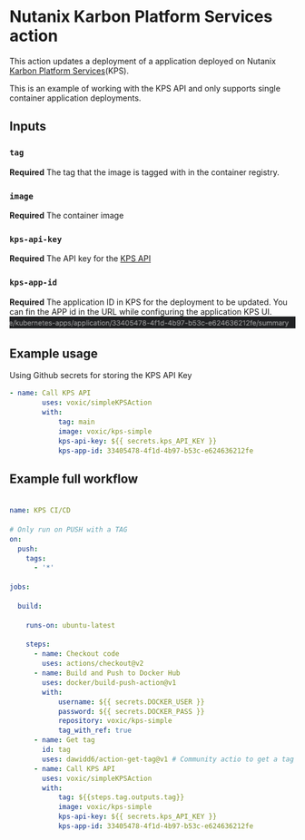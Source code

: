 # Nutanix Karbon Platform Services action

This action updates a deployment of a application deployed on Nutanix [Karbon Platform Services](https://www.nutanix.com/products/karbon/platform-services)(KPS).

This is an example of working with the KPS API and only supports single container application deployments.

## Inputs

### `tag`

**Required** The tag that the image is tagged with in the container registry.

### `image`

**Required** The container image

### `kps-api-key`

**Required** The API key for the [KPS API](https://www.nutanix.dev/reference/karbon-platform-services/)

### `kps-app-id`

**Required** The application ID in KPS for the deployment to be updated. You can fin the APP id in the URL while configuring the application KPS UI.  
![APP ID](appID.png)

## Example usage

Using Github secrets for storing the KPS API Key

```yaml
- name: Call KPS API
        uses: voxic/simpleKPSAction
        with:
            tag: main
            image: voxic/kps-simple
            kps-api-key: ${{ secrets.kps_API_KEY }}
            kps-app-id: 33405478-4f1d-4b97-b53c-e624636212fe
```

## Example full workflow

```yaml

name: KPS CI/CD

# Only run on PUSH with a TAG
on:
  push:
    tags:
      - '*'

jobs:

  build:

    runs-on: ubuntu-latest

    steps:
      - name: Checkout code
        uses: actions/checkout@v2
      - name: Build and Push to Docker Hub
        uses: docker/build-push-action@v1
        with:
            username: ${{ secrets.DOCKER_USER }}
            password: ${{ secrets.DOCKER_PASS }}
            repository: voxic/kps-simple
            tag_with_ref: true
      - name: Get tag
        id: tag
        uses: dawidd6/action-get-tag@v1 # Community actio to get a tag from a PUSH
      - name: Call KPS API
        uses: voxic/simpleKPSAction
        with:
            tag: ${{steps.tag.outputs.tag}}
            image: voxic/kps-simple
            kps-api-key: ${{ secrets.kps_API_KEY }}
            kps-app-id: 33405478-4f1d-4b97-b53c-e624636212fe

```
